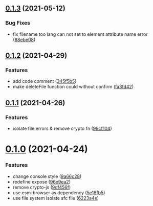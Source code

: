 ## [0.1.3](https://github.com/xiaoluoboding/vue-sfc2esm/compare/v0.1.2...v0.1.3) (2021-05-12)


### Bug Fixes

* fix filename too lang can not set to element attribute name error ([88ebe08](https://github.com/xiaoluoboding/vue-sfc2esm/commit/88ebe0843538798111ca1dc4621d8195e46a2488))



## [0.1.2](https://github.com/xiaoluoboding/vue-sfc2esm/compare/v0.1.1...v0.1.2) (2021-04-29)


### Features

* add code comment ([345f5b5](https://github.com/xiaoluoboding/vue-sfc2esm/commit/345f5b5e2f56d05379399bdaea949ae7ee797fea))
* make deleteFile function could without confirm ([fa3fd42](https://github.com/xiaoluoboding/vue-sfc2esm/commit/fa3fd422b495b2b80aae03a334e93258e266aa48))



## [0.1.1](https://github.com/xiaoluoboding/vue-sfc2esm/compare/v0.1.0...v0.1.1) (2021-04-26)


### Features

* isolate file errors & remove crypto fn ([99cf104](https://github.com/xiaoluoboding/vue-sfc2esm/commit/99cf104229cf2c3382a4ca523a38b19227b07e30))



# [0.1.0](https://github.com/xiaoluoboding/vue-sfc2esm/compare/5e18fb5f646bbab738a87996918b226d19bed5bc...v0.1.0) (2021-04-24)


### Features

* change console style ([9a66c28](https://github.com/xiaoluoboding/vue-sfc2esm/commit/9a66c28ce901f281391a2f4fe2977fb7666b8919))
* redefine expose ([96e9ea2](https://github.com/xiaoluoboding/vue-sfc2esm/commit/96e9ea23c5c511295f33a0043d62894c9df5dbb7))
* remove crypto-js ([9df456f](https://github.com/xiaoluoboding/vue-sfc2esm/commit/9df456f60262ff01d338cd491026dcc0b7f88f6a))
* use esm-browser as dependency ([5e18fb5](https://github.com/xiaoluoboding/vue-sfc2esm/commit/5e18fb5f646bbab738a87996918b226d19bed5bc))
* use file system isolate sfc file ([6223a4e](https://github.com/xiaoluoboding/vue-sfc2esm/commit/6223a4ea5370301613cdfaaeb180e486e1aa1e53))



